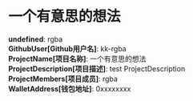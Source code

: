 # 一个有意思的想法

**undefined**: rgba  
**GithubUser[Github用户名]**: kk-rgba  
**ProjectName[项目名称]**: 一个有意思的想法  
**ProjectDescription[项目描述]**: test ProjectDescription  
**ProjectMembers[项目成员]**: rgba  
**WalletAddress[钱包地址]**: 0xxxxxxxx